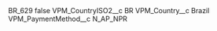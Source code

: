 <?xml version="1.0" encoding="UTF-8"?>
<CustomMetadata xmlns="http://soap.sforce.com/2006/04/metadata" xmlns:xsi="http://www.w3.org/2001/XMLSchema-instance" xmlns:xsd="http://www.w3.org/2001/XMLSchema">
    <label>BR_629</label>
    <protected>false</protected>
    <values>
        <field>VPM_CountryISO2__c</field>
        <value xsi:type="xsd:string">BR</value>
    </values>
    <values>
        <field>VPM_Country__c</field>
        <value xsi:type="xsd:string">Brazil</value>
    </values>
    <values>
        <field>VPM_PaymentMethod__c</field>
        <value xsi:type="xsd:string">N_AP_NPR</value>
    </values>
</CustomMetadata>
